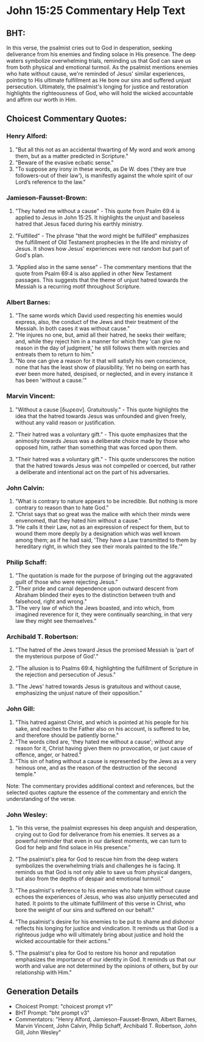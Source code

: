 # John 15:25 Commentary Help Text

## BHT:
In this verse, the psalmist cries out to God in desperation, seeking deliverance from his enemies and finding solace in His presence. The deep waters symbolize overwhelming trials, reminding us that God can save us from both physical and emotional turmoil. As the psalmist mentions enemies who hate without cause, we're reminded of Jesus' similar experiences, pointing to His ultimate fulfillment as He bore our sins and suffered unjust persecution. Ultimately, the psalmist's longing for justice and restoration highlights the righteousness of God, who will hold the wicked accountable and affirm our worth in Him.

## Choicest Commentary Quotes:
### Henry Alford:
1. "But all this not as an accidental thwarting of My word and work among them, but as a matter predicted in Scripture."
2. "Beware of the evasive ecbatic sense."
3. "To suppose any irony in these words, as De W. does ('they are true followers-out of their law'), is manifestly against the whole spirit of our Lord’s reference to the law."

### Jamieson-Fausset-Brown:
1. "They hated me without a cause" - This quote from Psalm 69:4 is applied to Jesus in John 15:25. It highlights the unjust and baseless hatred that Jesus faced during his earthly ministry.

2. "Fulfilled" - The phrase "that the word might be fulfilled" emphasizes the fulfillment of Old Testament prophecies in the life and ministry of Jesus. It shows how Jesus' experiences were not random but part of God's plan.

3. "Applied also in the same sense" - The commentary mentions that the quote from Psalm 69:4 is also applied in other New Testament passages. This suggests that the theme of unjust hatred towards the Messiah is a recurring motif throughout Scripture.

### Albert Barnes:
1. "The same words which David used respecting his enemies would express, also, the conduct of the Jews and their treatment of the Messiah. In both cases it was without cause."
2. "He injures no one, but, amid all their hatred, he seeks their welfare; and, while they reject him in a manner for which they 'can give no reason in the day of judgment,' he still follows them with mercies and entreats them to return to him."
3. "No one can give a reason for it that will satisfy his own conscience, none that has the least show of plausibility. Yet no being on earth has ever been more hated, despised, or neglected, and in every instance it has been 'without a cause.'"

### Marvin Vincent:
1. "Without a cause [δωρεαν]. Gratuitously." - This quote highlights the idea that the hatred towards Jesus was unfounded and given freely, without any valid reason or justification.

2. "Their hatred was a voluntary gift." - This quote emphasizes that the animosity towards Jesus was a deliberate choice made by those who opposed him, rather than something that was forced upon them.

3. "Their hatred was a voluntary gift." - This quote underscores the notion that the hatred towards Jesus was not compelled or coerced, but rather a deliberate and intentional act on the part of his adversaries.

### John Calvin:
1. "What is contrary to nature appears to be incredible. But nothing is more contrary to reason than to hate God."
2. "Christ says that so great was the malice with which their minds were envenomed, that they hated him without a cause."
3. "He calls it their Law, not as an expression of respect for them, but to wound them more deeply by a designation which was well known among them; as if he had said, 'They have a Law transmitted to them by hereditary right, in which they see their morals painted to the life.'"

### Philip Schaff:
1. "The quotation is made for the purpose of bringing out the aggravated guilt of those who were rejecting Jesus."
2. "Their pride and carnal dependence upon outward descent from Abraham blinded their eyes to the distinction between truth and falsehood, right and wrong."
3. "The very law of which the Jews boasted, and into which, from imagined reverence for it, they were continually searching, in that very law they might see themselves."

### Archibald T. Robertson:
1. "The hatred of the Jews toward Jesus the promised Messiah is 'part of the mysterious purpose of God'." 

2. "The allusion is to Psalms 69:4, highlighting the fulfillment of Scripture in the rejection and persecution of Jesus." 

3. "The Jews' hatred towards Jesus is gratuitous and without cause, emphasizing the unjust nature of their opposition."

### John Gill:
1. "This hatred against Christ, and which is pointed at his people for his sake, and reaches to the Father also on his account, is suffered to be, and therefore should be patiently borne."
2. "The words cited are, 'they hated me without a cause'; without any reason for it, Christ having given them no provocation, or just cause of offence, anger, or hatred."
3. "This sin of hating without a cause is represented by the Jews as a very heinous one, and as the reason of the destruction of the second temple."

Note: The commentary provides additional context and references, but the selected quotes capture the essence of the commentary and enrich the understanding of the verse.

### John Wesley:
1. "In this verse, the psalmist expresses his deep anguish and desperation, crying out to God for deliverance from his enemies. It serves as a powerful reminder that even in our darkest moments, we can turn to God for help and find solace in His presence."

2. "The psalmist's plea for God to rescue him from the deep waters symbolizes the overwhelming trials and challenges he is facing. It reminds us that God is not only able to save us from physical dangers, but also from the depths of despair and emotional turmoil."

3. "The psalmist's reference to his enemies who hate him without cause echoes the experiences of Jesus, who was also unjustly persecuted and hated. It points to the ultimate fulfillment of this verse in Christ, who bore the weight of our sins and suffered on our behalf."

4. "The psalmist's desire for his enemies to be put to shame and dishonor reflects his longing for justice and vindication. It reminds us that God is a righteous judge who will ultimately bring about justice and hold the wicked accountable for their actions."

5. "The psalmist's plea for God to restore his honor and reputation emphasizes the importance of our identity in God. It reminds us that our worth and value are not determined by the opinions of others, but by our relationship with Him."


## Generation Details
- Choicest Prompt: "choicest prompt v1"
- BHT Prompt: "bht prompt v3"
- Commentators: "Henry Alford, Jamieson-Fausset-Brown, Albert Barnes, Marvin Vincent, John Calvin, Philip Schaff, Archibald T. Robertson, John Gill, John Wesley"
